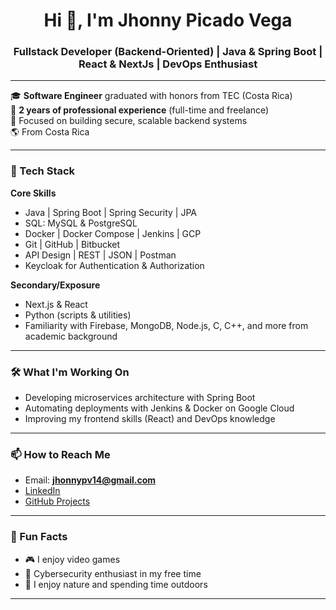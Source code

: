 <h1 align="center">Hi 👋, I'm Jhonny Picado Vega</h1>
<h3 align="center">Fullstack Developer (Backend-Oriented) | Java & Spring Boot | React & NextJs | DevOps Enthusiast</h3>

---

🎓 **Software Engineer** graduated with honors from TEC (Costa Rica)  
💼 **2 years of professional experience** (full-time and freelance)  
🚀 Focused on building secure, scalable backend systems  
🌎 From Costa Rica 

---

### 🧰 Tech Stack

**Core Skills**  
- Java | Spring Boot | Spring Security | JPA  
- SQL: MySQL & PostgreSQL  
- Docker | Docker Compose | Jenkins | GCP  
- Git | GitHub | Bitbucket  
- API Design | REST | JSON | Postman  
- Keycloak for Authentication & Authorization  

**Secondary/Exposure**  
- Next.js & React
- Python (scripts & utilities)  
- Familiarity with Firebase, MongoDB, Node.js, C, C++, and more from academic background

---

### 🛠️ What I'm Working On

- Developing microservices architecture with Spring Boot  
- Automating deployments with Jenkins & Docker on Google Cloud  
- Improving my frontend skills (React) and DevOps knowledge  

---

### 📫 How to Reach Me

- Email: **jhonnypv14@gmail.com**  
- [LinkedIn](https://www.linkedin.com/in/jhonnypv/) 
- [GitHub Projects](https://github.com/Jhonny-Picado)

---

### 🎉 Fun Facts

- 🎮 I enjoy video games  
- 🔐 Cybersecurity enthusiast in my free time  
- 🌿 I enjoy nature and spending time outdoors

---

